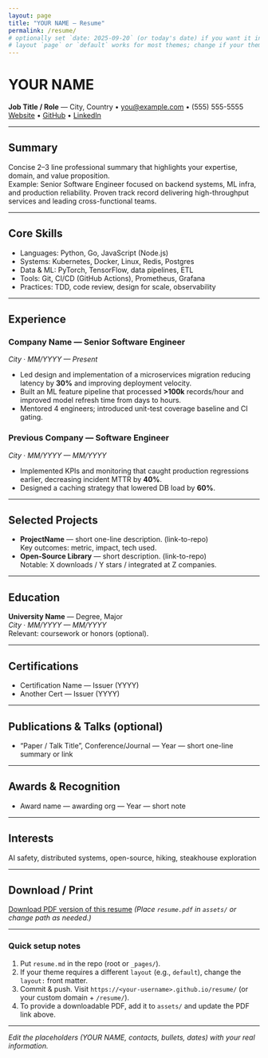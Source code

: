 ```yaml
---
layout: page
title: "YOUR NAME — Resume"
permalink: /resume/
# optionally set `date: 2025-09-20` (or today's date) if you want it in lists
# layout `page` or `default` works for most themes; change if your theme provides `resume`.
---
```


# YOUR NAME
**Job Title / Role** — City, Country • [you@example.com](mailto:you@example.com) • (555) 555-5555  
[Website](https://your-website.example) • [GitHub](https://github.com/your-username) • [LinkedIn](https://linkedin.com/in/your-profile)

---

## Summary
Concise 2–3 line professional summary that highlights your expertise, domain, and value proposition.  
Example: Senior Software Engineer focused on backend systems, ML infra, and production reliability. Proven track record delivering high-throughput services and leading cross-functional teams.

---

## Core Skills
- Languages: Python, Go, JavaScript (Node.js)
- Systems: Kubernetes, Docker, Linux, Redis, Postgres
- Data & ML: PyTorch, TensorFlow, data pipelines, ETL
- Tools: Git, CI/CD (GitHub Actions), Prometheus, Grafana
- Practices: TDD, code review, design for scale, observability

---

## Experience

### Company Name — Senior Software Engineer  
*City* · *MM/YYYY — Present*  
- Led design and implementation of a microservices migration reducing latency by **30%** and improving deployment velocity.  
- Built an ML feature pipeline that processed **>100k** records/hour and improved model refresh time from days to hours.  
- Mentored 4 engineers; introduced unit-test coverage baseline and CI gating.

### Previous Company — Software Engineer  
*City* · *MM/YYYY — MM/YYYY*  
- Implemented KPIs and monitoring that caught production regressions earlier, decreasing incident MTTR by **40%**.  
- Designed a caching strategy that lowered DB load by **60%**.

---

## Selected Projects
- **ProjectName** — short one-line description. (link-to-repo)  
  Key outcomes: metric, impact, tech used.
- **Open-Source Library** — short description. (link-to-repo)  
  Notable: X downloads / Y stars / integrated at Z companies.

---

## Education
**University Name** — Degree, Major  
*City* · *MM/YYYY — MM/YYYY*  
Relevant: coursework or honors (optional).

---

## Certifications
- Certification Name — Issuer (YYYY)
- Another Cert — Issuer (YYYY)

---

## Publications & Talks (optional)
- “Paper / Talk Title”, Conference/Journal — Year — short one-line summary or link

---

## Awards & Recognition
- Award name — awarding org — Year — short note

---

## Interests
AI safety, distributed systems, open-source, hiking, steakhouse exploration

---

## Download / Print
[Download PDF version of this resume](assets/resume.pdf) *(Place `resume.pdf` in `assets/` or change path as needed.)*

---

### Quick setup notes
1. Put `resume.md` in the repo (root or `_pages/`).  
2. If your theme requires a different `layout` (e.g., `default`), change the `layout:` front matter.  
3. Commit & push. Visit `https://<your-username>.github.io/resume/` (or your custom domain + `/resume/`).  
4. To provide a downloadable PDF, add it to `assets/` and update the PDF link above.

---

*Edit the placeholders (YOUR NAME, contacts, bullets, dates) with your real information.*
